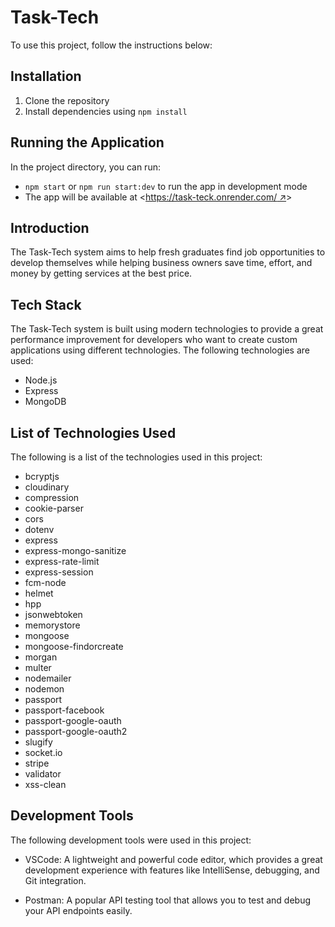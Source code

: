 # Task-Tech

To use this project, follow the instructions below:

## Installation

1. Clone the repository
2. Install dependencies using `npm install`

## Running the Application

In the project directory, you can run:

- `npm start` or `npm run start:dev` to run the app in development mode
- The app will be available at <[https://task-teck.onrender.com/ ↗](https://task-teck.onrender.com/)>

## Introduction

The Task-Tech system aims to help fresh graduates find job opportunities to develop themselves while helping business owners save time, effort, and money by getting services at the best price.

## Tech Stack

The Task-Tech system is built using modern technologies to provide a great performance improvement for developers who want to create custom applications using different technologies. The following technologies are used:

- Node.js
- Express
- MongoDB

## List of Technologies Used

The following is a list of the technologies used in this project:

- bcryptjs
- cloudinary
- compression
- cookie-parser
- cors
- dotenv
- express
- express-mongo-sanitize
- express-rate-limit
- express-session
- fcm-node
- helmet
- hpp
- jsonwebtoken
- memorystore
- mongoose
- mongoose-findorcreate
- morgan
- multer
- nodemailer
- nodemon
- passport
- passport-facebook
- passport-google-oauth
- passport-google-oauth2
- slugify
- socket.io
- stripe
- validator
- xss-clean

## Development Tools

The following development tools were used in this project:

- VSCode: A lightweight and powerful code editor, which provides a great development experience with features like IntelliSense, debugging, and Git integration.

- Postman: A popular API testing tool that allows you to test and debug your API endpoints easily.
